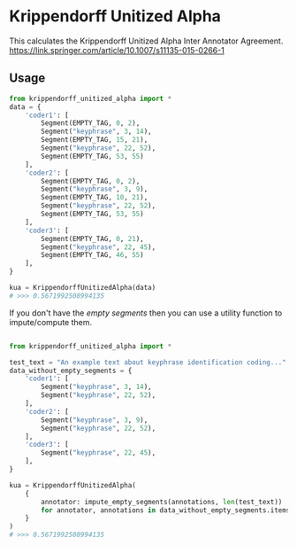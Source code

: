 # Krippendorff Unitized Alpha

This calculates the Krippendorff Unitized Alpha Inter Annotator Agreement.
https://link.springer.com/article/10.1007/s11135-015-0266-1

## Usage

```python
from krippendorff_unitized_alpha import *
data = {
    'coder1': [
        Segment(EMPTY_TAG, 0, 2),
        Segment("keyphrase", 3, 14),
        Segment(EMPTY_TAG, 15, 21),
        Segment("keyphrase", 22, 52),
        Segment(EMPTY_TAG, 53, 55)
    ],
    'coder2': [
        Segment(EMPTY_TAG, 0, 2),
        Segment("keyphrase", 3, 9),
        Segment(EMPTY_TAG, 10, 21),
        Segment("keyphrase", 22, 52),
        Segment(EMPTY_TAG, 53, 55)
    ],
    'coder3': [
        Segment(EMPTY_TAG, 0, 21),
        Segment("keyphrase", 22, 45),
        Segment(EMPTY_TAG, 46, 55)
    ],
}

kua = KrippendorffUnitizedAlpha(data)
# >>> 0.5671992508994135
```

If you don't have the *empty segments* then you can use a utility function to impute/compute them.

```python

from krippendorff_unitized_alpha import *

test_text = "An example text about keyphrase identification coding..."
data_without_empty_segments = {
    'coder1': [
        Segment("keyphrase", 3, 14),
        Segment("keyphrase", 22, 52),
    ],
    'coder2': [
        Segment("keyphrase", 3, 9),
        Segment("keyphrase", 22, 52),
    ],
    'coder3': [
        Segment("keyphrase", 22, 45),
    ],
}

kua = KrippendorffUnitizedAlpha(
    {
        annotator: impute_empty_segments(annotations, len(test_text))
        for annotator, annotations in data_without_empty_segments.items()
    }
)
# >>> 0.5671992508994135
```

